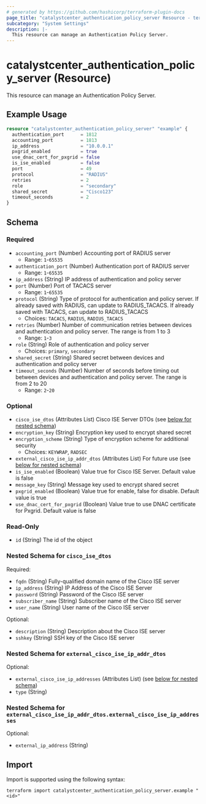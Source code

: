 ```yaml
---
# generated by https://github.com/hashicorp/terraform-plugin-docs
page_title: "catalystcenter_authentication_policy_server Resource - terraform-provider-catalystcenter"
subcategory: "System Settings"
description: |-
  This resource can manage an Authentication Policy Server.
---
```


# catalystcenter_authentication_policy_server (Resource)

This resource can manage an Authentication Policy Server.

## Example Usage

```terraform
resource "catalystcenter_authentication_policy_server" "example" {
  authentication_port      = 1812
  accounting_port          = 1813
  ip_address               = "10.0.0.1"
  pxgrid_enabled           = true
  use_dnac_cert_for_pxgrid = false
  is_ise_enabled           = false
  port                     = 49
  protocol                 = "RADIUS"
  retries                  = 2
  role                     = "secondary"
  shared_secret            = "Cisco123"
  timeout_seconds          = 2
}
```

<!-- schema generated by tfplugindocs -->
## Schema

### Required

- `accounting_port` (Number) Accounting port of RADIUS server
  - Range: `1`-`65535`
- `authentication_port` (Number) Authentication port of RADIUS server
  - Range: `1`-`65535`
- `ip_address` (String) IP address of authentication and policy server
- `port` (Number) Port of TACACS server
  - Range: `1`-`65535`
- `protocol` (String) Type of protocol for authentication and policy server. If already saved with RADIUS, can update to RADIUS_TACACS. If already saved with TACACS, can update to RADIUS_TACACS
  - Choices: `TACACS`, `RADIUS`, `RADIUS_TACACS`
- `retries` (Number) Number of communication retries between devices and authentication and policy server. The range is from 1 to 3
  - Range: `1`-`3`
- `role` (String) Role of authentication and policy server
  - Choices: `primary`, `secondary`
- `shared_secret` (String) Shared secret between devices and authentication and policy server
- `timeout_seconds` (Number) Number of seconds before timing out between devices and authentication and policy server. The range is from 2 to 20
  - Range: `2`-`20`

### Optional

- `cisco_ise_dtos` (Attributes List) Cisco ISE Server DTOs (see [below for nested schema](#nestedatt--cisco_ise_dtos))
- `encryption_key` (String) Encryption key used to encrypt shared secret
- `encryption_scheme` (String) Type of encryption scheme for additional security
  - Choices: `KEYWRAP`, `RADSEC`
- `external_cisco_ise_ip_addr_dtos` (Attributes List) For future use (see [below for nested schema](#nestedatt--external_cisco_ise_ip_addr_dtos))
- `is_ise_enabled` (Boolean) Value true for Cisco ISE Server. Default value is false
- `message_key` (String) Message key used to encrypt shared secret
- `pxgrid_enabled` (Boolean) Value true for enable, false for disable. Default value is true
- `use_dnac_cert_for_pxgrid` (Boolean) Value true to use DNAC certificate for Pxgrid. Default value is false

### Read-Only

- `id` (String) The id of the object

<a id="nestedatt--cisco_ise_dtos"></a>
### Nested Schema for `cisco_ise_dtos`

Required:

- `fqdn` (String) Fully-qualified domain name of the Cisco ISE server
- `ip_address` (String) IP Address of the Cisco ISE Server
- `password` (String) Password of the Cisco ISE server
- `subscriber_name` (String) Subscriber name of the Cisco ISE server
- `user_name` (String) User name of the Cisco ISE server

Optional:

- `description` (String) Description about the Cisco ISE server
- `sshkey` (String) SSH key of the Cisco ISE server


<a id="nestedatt--external_cisco_ise_ip_addr_dtos"></a>
### Nested Schema for `external_cisco_ise_ip_addr_dtos`

Optional:

- `external_cisco_ise_ip_addresses` (Attributes List) (see [below for nested schema](#nestedatt--external_cisco_ise_ip_addr_dtos--external_cisco_ise_ip_addresses))
- `type` (String)

<a id="nestedatt--external_cisco_ise_ip_addr_dtos--external_cisco_ise_ip_addresses"></a>
### Nested Schema for `external_cisco_ise_ip_addr_dtos.external_cisco_ise_ip_addresses`

Optional:

- `external_ip_address` (String)

## Import

Import is supported using the following syntax:

```shell
terraform import catalystcenter_authentication_policy_server.example "<id>"
```
